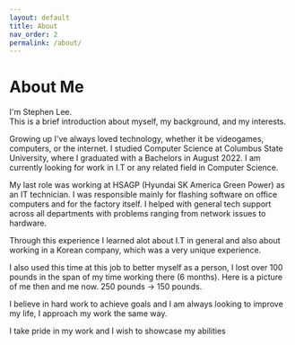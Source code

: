 ```yaml
---
layout: default
title: About
nav_order: 2
permalink: /about/
---
```


# About Me

I'm Stephen Lee.  
This is a brief introduction about myself, my background, and my interests.

Growing up I've always loved technology, whether it be videogames, computers, or the internet.
I studied Computer Science at Columbus State University, where I graduated with a Bachelors in August 2022.
I am currently looking for work in I.T or any related field in Computer Science.

My last role was working at HSAGP (Hyundai SK America Green Power) as an IT technician. I was responsible mainly for flashing software on office computers
and for the factory itself. I helped with general tech support across all departments with problems ranging from network issues to hardware.

Through this experience I learned alot about I.T in general and also about working in a Korean company, which was a very unique experience.




I also used this time at this job to better myself as a person,
I lost over 100 pounds in the span of my time working there (6 months). Here is a picture of me then and me now. 250 pounds -> 150 pounds.
<!-- <img src="images/pic2.jpg" alt="My Photo" width="200"/> -->

I believe in hard work to achieve goals and I am always looking to improve my life, I approach my work the same way. 

I take pride in my work and I wish to showcase my abilities
